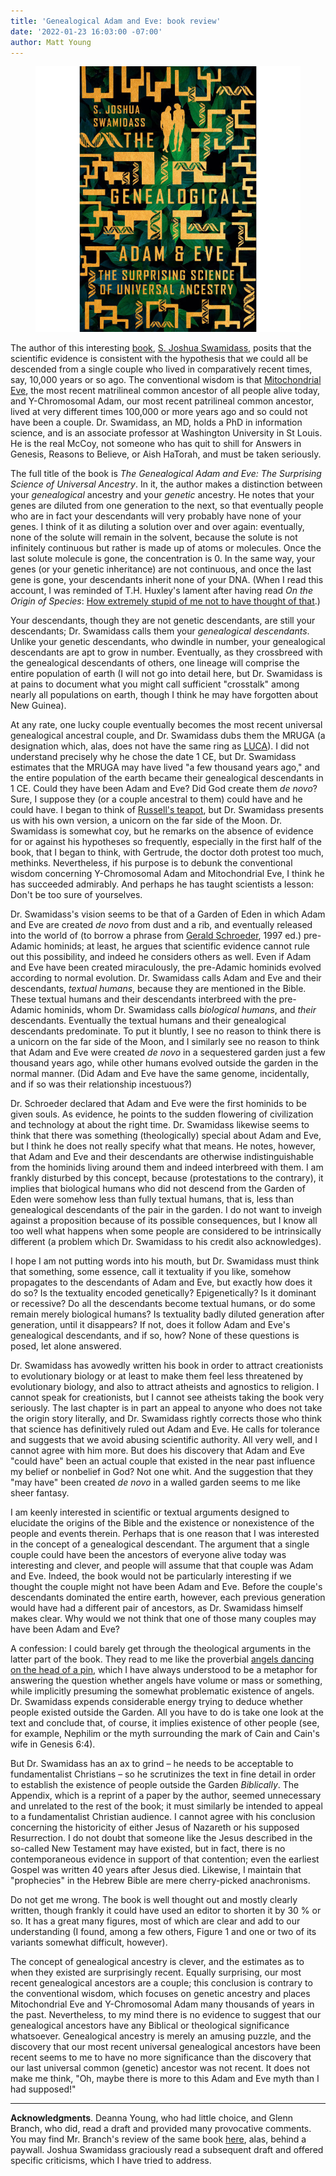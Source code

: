 ```yaml
---
title: 'Genealogical Adam and Eve: book review'
date: '2022-01-23 16:03:00 -07:00'
author: Matt Young
---
```


<figure>
<img src="/uploads/2022/Swamidass_Cover_384.jpg" alt="Book cover"/>
<figcaption>
</figcaption>
</figure>

The author of this interesting <a href="https://www.ivpress.com/the-genealogical-adam-and-eve">book</a>, <a href="https://en.wikipedia.org/wiki/S._Joshua_Swamidass">S. Joshua Swamidass</a>, posits that the scientific evidence is consistent with the hypothesis that we could all be descended from a single couple who lived in comparatively recent times, say, 10,000 years or so ago. The conventional wisdom is that <a href="https://en.wikipedia.org/wiki/Mitochondrial_Eve">Mitochondrial Eve</a>, the most recent matrilineal common ancestor of all people alive today, and Y-Chromosomal Adam, our most recent patrilineal common ancestor, lived at very different times 100,000 or more years ago and so could not have been a couple. Dr. Swamidass, an MD, holds a PhD in information science, and is an associate professor at Washington University in St Louis. He is the real McCoy, not someone who has quit to shill for Answers in Genesis, Reasons to Believe, or Aish HaTorah, and must be taken seriously.

The full title of the book is <i>The Genealogical Adam and Eve: The Surprising Science of Universal Ancestry</i>. In it, the author makes a distinction between your <i>genealogical</i> ancestry and your <i>genetic</i> ancestry. He notes that your genes are diluted from one generation to the next, so that eventually people who are in fact your descendants will very probably have none of your genes. I think of it as diluting a solution over and over again: eventually, none of the solute will remain in the solvent, because the solute is not infinitely continuous but rather is made up of atoms or molecules. Once the last solute molecule is gone, the concentration is 0. In the same way, your genes (or your genetic inheritance) are not continuous, and once the last gene is gone, your descendants inherit none of your DNA. (When I read this account, I was reminded of T.H. Huxley's lament after having read <i>On the Origin of Species</i>: <a href="https://en.wikiquote.org/wiki/Thomas_Henry_Huxley">How extremely stupid of me not to have thought of that</a>.)

<!--more -->

Your descendants, though they are not genetic descendants, are still your descendants; Dr. Swamidass calls them your <i>genealogical descendants</i>. Unlike your genetic descendants, who dwindle in number, your genealogical descendants are apt to grow in number. Eventually, as they crossbreed with the genealogical descendants of others, one lineage will comprise the entire population of earth (I will not go into detail here, but Dr. Swamidass is at pains to document what you might call sufficient "crosstalk" among nearly all populations on earth, though I think he may have forgotten about New Guinea).

At any rate, one lucky couple eventually becomes the most recent universal genealogical ancestral couple, and Dr. Swamidass dubs them the MRUGA (a designation which, alas, does not have the same ring as <a href="https://en.wikipedia.org/wiki/Last_universal_common_ancestor">LUCA</a>). I did not understand precisely why he chose the date 1&nbsp;CE, but Dr. Swamidass estimates that the MRUGA may have lived "a few thousand years ago," and the entire population of the earth became their genealogical descendants in 1&nbsp;CE. Could they have been Adam and Eve? Did God create them <i>de novo</i>? Sure, I suppose they (or a couple ancestral to them) could have and he could have. I began to think of <a href="https://en.wikipedia.org/wiki/Russell%27s_teapot">Russell's teapot</a>, but Dr. Swamidass presents us with his own version, a unicorn on the far side of the Moon. Dr. Swamidass is somewhat coy, but he remarks on the absence of evidence for or against his hypotheses so frequently, especially in the first half of the book, that I began to think, with Gertrude, the doctor doth protest too much, methinks. Nevertheless, if his purpose is to debunk the conventional wisdom concerning Y-Chromosomal Adam and Mitochondrial Eve, I think he has succeeded admirably. And perhaps he has taught scientists a lesson: Don't be too sure of yourselves.

Dr. Swamidass's vision seems to be that of a Garden of Eden in which Adam and Eve are created <i>de novo</i> from dust and a rib, and eventually released into the world of (to borrow a phrase from <a href="https://www.simonandschuster.com/books/The-Science-of-God/Gerald-L-Schroeder/9781439129586">Gerald Schroeder</a>, 1997 ed.) pre-Adamic hominids; at least, he argues that scientific evidence cannot rule out this possibility, and indeed he considers others as well. Even if Adam and Eve have been created miraculously, the pre-Adamic hominids evolved according to normal evolution. Dr. Swamidass calls Adam and Eve and their descendants, <i>textual humans</i>, because they are mentioned in the Bible. These textual humans and their descendants interbreed with the pre-Adamic hominids, whom Dr. Swamidass calls <i>biological humans</i>, and <i>their</i> descendants. Eventually the textual humans and their genealogical descendants predominate. To put it bluntly, I see no reason to think there is a unicorn on the far side of the Moon, and I similarly see no reason to think that Adam and Eve were created <i>de novo</i> in a sequestered garden just a few thousand years ago, while other humans evolved outside the garden in the normal manner. (Did Adam and Eve have the same genome, incidentally, and if so was their relationship incestuous?)

Dr. Schroeder declared that Adam and Eve were the first hominids to be given souls. As evidence, he points to the sudden flowering of civilization and technology at about the right time. Dr. Swamidass likewise seems to think that there was something (theologically) special about Adam and Eve, but I think he does not really specify what that means.  He notes, however, that Adam and Eve and their descendants are otherwise indistinguishable from the hominids living around them and indeed interbreed with them. I am frankly disturbed by this concept, because (protestations to the contrary), it implies that biological humans who did not descend from the Garden of Eden were somehow less than fully textual humans, that is, less than genealogical descendants of the pair in the garden. I do not want to inveigh against a proposition because of its possible consequences, but I know all too well what happens when some people are considered to be intrinsically different (a problem which Dr. Swamidass to his credit also acknowledges).

I hope I am not putting words into his mouth, but Dr. Swamidass must think that something, some essence, call it textuality if you like, somehow propagates to the descendants of Adam and Eve, but exactly how does it do so? Is the textuality encoded genetically?  Epigenetically?  Is it dominant or recessive? Do all the descendants become textual humans, or do some remain merely biological humans? Is textuality badly diluted generation after generation, until it disappears? If not, does it follow Adam and Eve's genealogical descendants, and if so, how? None of these questions is posed, let alone answered.

Dr. Swamidass has avowedly written his book in order to attract creationists to evolutionary biology or at least to make them feel less threatened by evolutionary biology, and also to attract atheists and agnostics to religion. I cannot speak for creationists, but I cannot see atheists taking the book very seriously. The last chapter is in part an appeal to anyone who does not take the origin story literally, and Dr. Swamidass rightly corrects those who think that science has definitively ruled out Adam and Eve. He calls for tolerance and suggests that we avoid abusing scientific authority. All very well, and I cannot agree with him more. But does his discovery that Adam and Eve "could have" been an actual couple that existed in the near past influence my belief or nonbelief in God? Not one whit. And the suggestion that they "may have" been created <i>de novo</i> in a walled garden seems to me like sheer fantasy.

I am keenly interested in scientific or textual arguments designed to elucidate the origins of the Bible and the existence or nonexistence of the people and events therein. Perhaps that is one reason that I was interested in the concept of a genealogical descendant. The argument that a single couple could have been the ancestors of everyone alive today was interesting and clever, and people will assume that that couple was Adam and Eve. Indeed, the book would not be particularly interesting if we thought the couple might not have been Adam and Eve. Before the couple's descendants dominated the entire earth, however, each previous generation would have had a different pair of ancestors, as Dr. Swamidass himself makes clear. Why would we not think that one of those many couples may have been Adam and Eve? 

A confession: I could barely get through the theological arguments in the latter part of the book. They read to me like the proverbial <a href="https://en.wikipedia.org/wiki/How_many_angels_can_dance_on_the_head_of_a_pin%3F">angels dancing on the head of a pin</a>, which I have always understood to be a metaphor for answering the question whether angels have volume or mass or something, while implicitly presuming the somewhat problematic existence of angels. Dr. Swamidass expends considerable energy trying to deduce whether people existed outside the Garden. All you have to do is take one look at the text and conclude that, of course, it implies existence of other people (see, for example, Nephilim or the myth surrounding the mark of Cain and Cain's wife in Genesis 6:4). 

But Dr. Swamidass has an ax to grind &ndash; he needs to be acceptable to fundamentalist Christians &ndash; so he scrutinizes the text in fine detail in order to establish the existence of people outside the Garden <i>Biblically</i>. The Appendix, which is a reprint of a paper by the author, seemed unnecessary and unrelated to the rest of the book; it must similarly be intended to appeal to a fundamentalist Christian audience. I cannot agree with his conclusion concerning the historicity of either Jesus of Nazareth or his supposed Resurrection. I do not doubt that someone like the Jesus described in the so-called New Testament may have existed, but in fact, there is no contemporaneous evidence in support of that contention; even the earliest Gospel was written 40 years after Jesus died. Likewise, I maintain that "prophecies" in the Hebrew Bible are mere cherry-picked anachronisms.

Do not get me wrong. The book is well thought out and mostly clearly written, though frankly it could have used an editor to shorten it by 30&nbsp;% or so. It has a great many figures, most of which are clear and add to our understanding (I found, among a few others, Figure 1 and one or two of its variants somewhat difficult, however). 

The concept of genealogical ancestry is clever, and the estimates as to when they existed are surprisingly recent. Equally surprising, our most recent genealogical ancestors are a couple; this conclusion is contrary to the conventional wisdom, which focuses on genetic ancestry and places Mitochondrial Eve and Y-Chromosomal Adam many thousands of years in the past. Nevertheless, to my mind there is no evidence to suggest that our genealogical ancestors have any Biblical or theological significance whatsoever. Genealogical ancestry is merely an amusing puzzle, and the discovery that our most recent universal genealogical ancestors have been recent seems to me to have no more significance than the discovery that our last universal common (genetic) ancestor was not recent. It does not make me think, "Oh, maybe there is more to this Adam and Eve myth than I had supposed!"

-----

<strong>Acknowledgments</strong>. Deanna Young, who had little choice, and Glenn Branch, who did, read a draft and provided many provocative comments. You may find Mr. Branch's review of the same book <a href="https://doi.org/10.1111/rirt.13913">here</a>, alas, behind a paywall. Joshua Swamidass graciously read a subsequent draft and offered specific criticisms, which I have tried to address.
